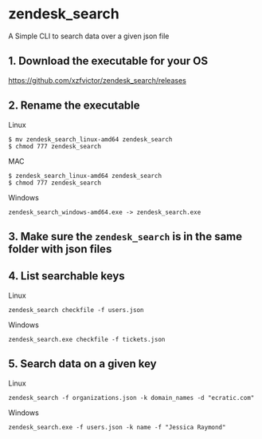 # zendesk_search
A Simple CLI to search data over a given json file

## 1. Download the executable for your OS
https://github.com/xzfvictor/zendesk_search/releases

## 2. Rename the executable
Linux
```
$ mv zendesk_search_linux-amd64 zendesk_search
$ chmod 777 zendesk_search
```
MAC
```
$ zendesk_search_linux-amd64 zendesk_search
$ chmod 777 zendesk_search
```
Windows
```
zendesk_search_windows-amd64.exe -> zendesk_search.exe
```
## 3. Make sure the ```zendesk_search``` is in the same folder with json files

## 4. List searchable keys
Linux
```
zendesk_search checkfile -f users.json
```
Windows
```
zendesk_search.exe checkfile -f tickets.json
```
## 5. Search data on a given key
Linux
```
zendesk_search -f organizations.json -k domain_names -d "ecratic.com"
```
Windows
```
zendesk_search.exe -f users.json -k name -f "Jessica Raymond"
```
